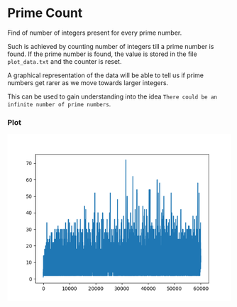 # Prime Count

Find of number of integers present for every prime number.

Such is achieved by counting number of integers till a prime number is found.
If the prime number is found, the value is stored in the file `plot_data.txt` and the counter is reset.

A graphical representation of the data will be able to tell us if prime numbers get rarer as we move towards larger integers.

This can be used to gain understanding into the idea `There could be an infinite number of prime numbers`.

### Plot
![plot](https://raw.githubusercontent.com/AvirukBasak/Prime-Count/main/plot.png?token=GHSAT0AAAAAABUIQKEG3DUAI2H6MFVGHHG4YTZDKXQ)
